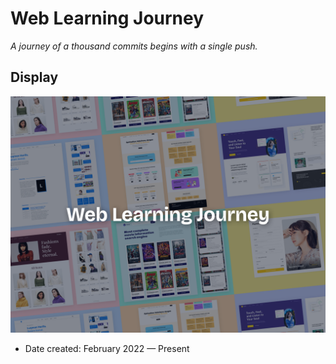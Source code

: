 # Web Learning Journey

*A journey of a thousand commits begins with a single push.*

## Display
![Display](https://raw.githubusercontent.com/luqmanherifa/luqman-herifa-personal-portfolio-v2/main/public/works/weblearningjourney.png)

- Date created: February 2022 — Present
